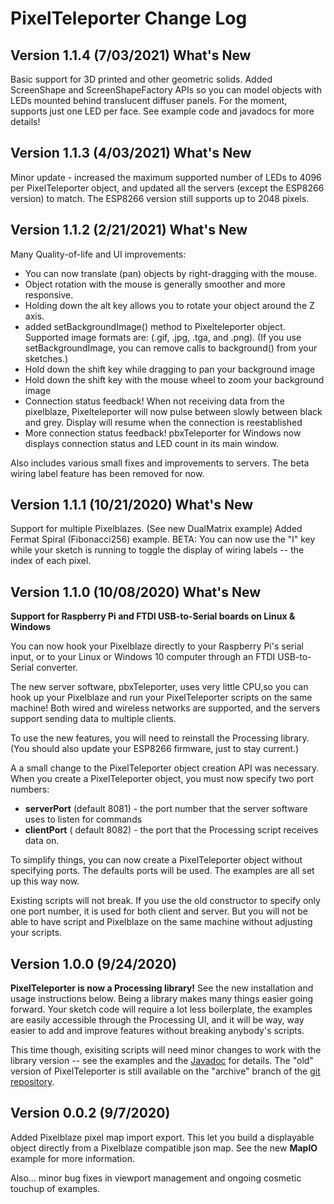 # PixelTeleporter Change Log

## Version 1.1.4 (7/03/2021) What's New
Basic support for 3D printed and other geometric solids. Added ScreenShape and ScreenShapeFactory APIs so you can model objects with LEDs mounted behind translucent diffuser panels.  For the moment, supports just one LED per face.  See example code and javadocs for more details!

## Version 1.1.3 (4/03/2021) What's New
Minor update - increased the maximum supported number of LEDs to 4096 per PixelTeleporter object, and 
updated all the servers (except the ESP8266 version) to match.   The ESP8266 version still supports up
to 2048 pixels.

## Version 1.1.2 (2/21/2021) What's New
Many Quality-of-life and UI improvements:
- You can now translate (pan) objects by right-dragging with the mouse.
- Object rotation with the mouse is generally smoother and more responsive.
- Holding down the alt key allows you to rotate your object around the Z axis.
- added setBackgroundImage() method to Pixelteleporter object. Supported image formats are: 
 (.gif, .jpg, .tga, and .png).  (If you use setBackgroundImage, you can remove calls to background() from your sketches.)
- Hold down the shift key while dragging to pan your background image
- Hold down the shift key with the mouse wheel to zoom your background image
- Connection status feedback!  When not receiving data from the pixelblaze, Pixelteleporter will now pulse between
 slowly between black and grey.  Display will resume when the connection is reestablished
- More connection status feedback! pbxTeleporter for Windows now displays connection status and LED count in its main window.

Also includes various small fixes and improvements to servers. 
The beta wiring label feature has been removed for now.

## Version 1.1.1 (10/21/2020) What's New
Support for multiple Pixelblazes. (See new DualMatrix example)
Added Fermat Spiral (Fibonacci256) example.
BETA: You can now use the "l" key while your sketch is running to toggle the display of wiring labels -- the index of each pixel. 
 
## Version 1.1.0 (10/08/2020) What's New
**Support for Raspberry Pi and FTDI USB-to-Serial boards on Linux & Windows**

You can now hook your Pixelblaze directly to your Raspberry Pi's serial input, or to your
Linux or Windows 10 computer through an FTDI USB-to-Serial converter.

The new server software, pbxTeleporter, uses very little CPU,so you can hook up your Pixelblaze and run your PixelTeleporter scripts
on the same machine!  Both wired and wireless networks are supported, and the servers support sending data to multiple clients. 

To use the new features, you will need to reinstall the Processing library. (You should also update your ESP8266 firmware, just to stay current.)

A a small change to the PixelTeleporter object creation API was necessary. When you create a PixelTeleporter object, you must now specify two port numbers:
- **serverPort** (default 8081) - the port number that the server software uses to listen for commands
- **clientPort** ( default 8082) - the port that the Processing script receives data on.

To simplify things, you can now create a PixelTeleporter object without specifying ports. The defaults ports will be used.  The examples are all set up this way now.

Existing scripts will not break. If you use the old constructor to specify only one port number, it is used for both client and server.
But you will not be able to have script and Pixelblaze on the same machine without adjusting your scripts. 

## Version 1.0.0 (9/24/2020) 
**PixelTeleporter is now a Processing library!**
See the new installation and usage instructions below.  Being a library makes many things easier going forward. 
Your sketch code will require a lot less boilerplate, the examples are easily accessible through the Processing UI,
and it will be way, way easier to add and improve features without breaking anybody's scripts.

This time though, exisiting scripts will need minor changes to work with the library version -- see the examples
and the [Javadoc](https://zranger1.github.io/PixelTeleporter/pixelTeleporter/library/package-summary.html) for details. 
The "old" version of PixelTeleporter is still available on the "archive" branch of the [git repository](https://github.com/zranger1/PixelTeleporter).

## Version 0.0.2 (9/7/2020) 
Added Pixelblaze pixel map import export. This let you build a displayable object directly from a
Pixelblaze compatible json map. See the new **MapIO** example for more information.

Also... minor bug fixes in viewport management and ongoing cosmetic touchup of examples.
